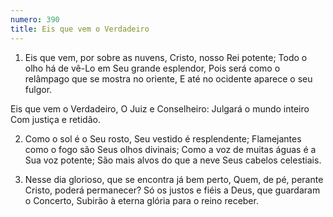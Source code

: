 ```yaml
---
numero: 390
title: Eis que vem o Verdadeiro
---
```

1. Eis que vem, por sobre as nuvens,
Cristo, nosso Rei potente;
Todo o olho há de vê-Lo em Seu grande esplendor,
Pois será como o relâmpago que se mostra no oriente,
E até no ocidente aparece o seu fulgor.

Eis que vem o Verdadeiro,
O Juiz e Conselheiro:
Julgará o mundo inteiro
Com justiça e retidão.

2. Como o sol é o Seu rosto, Seu vestido é resplendente;
Flamejantes como o fogo são Seus olhos divinais;
Como a voz de muitas águas é a Sua voz potente;
São mais alvos do que a neve Seus cabelos celestiais.

3. Nesse dia glorioso, que se encontra já bem perto,
Quem, de pé, perante Cristo, poderá permanecer?
Só os justos e fiéis a Deus, que guardaram o Concerto,
Subirão à eterna glória para o reino receber.
